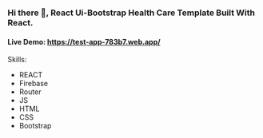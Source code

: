 ### Hi there 👋, React Ui-Bootstrap Health Care Template Built With React.
#### Live Demo: https://test-app-783b7.web.app/

Skills: 
* REACT 
* Firebase 
* Router
* JS
* HTML 
* CSS
* Bootstrap

